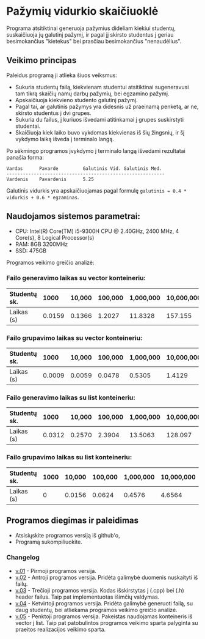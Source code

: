 # Pažymių vidurkio skaičiuoklė

Programa atsitiktinai generuoja pažymius dideliam kiekiui studentų, suskaičiuoja jų galutinį pažymį, ir pagal jį skirsto studentus į geriau besimokančius "kietekus" bei prasčiau besimokančius "nenaudėlius".

## Veikimo principas

Paleidus programą ji atlieka šiuos veiksmus:

- Sukuria studentų failą, kiekvienam studentui atsitiktinai sugeneravusi tam tikrą skaičių namų darbų pažymių, bei egzamino pažymį.
- Apskaičiuoja kiekvieno studento galutinį pažymį.
- Pagal tai, ar galutinis pažymys yra didesnis už praeinamą penketą, ar ne, skirsto studentus į dvi grupes.
- Sukuria du failus, į kuriuos išvedami atitinkamai į grupes suskirstyti studentai.
- Skaičiuoja kiek laiko buvo vykdomas kiekvienas iš šių žingsnių, ir šį vykdymo laiką išveda į terminalo langą.

Po sėkmingo programos įvykdymo į terminalo langą išvedami rezultatai panašia forma:

```shell
Vardas      Pavarde         Galutinis Vid. Galutinis Med.
----------------------------------------------------------
Vardenis    Pavardenis      5.25
```

Galutinis vidurkis yra apskaičiuojamas pagal formulę `galutinis = 0.4 * vidurkis + 0.6 * egzaminas`.


## Naudojamos sistemos parametrai:
- CPU: Intel(R) Core(TM) i5-9300H CPU @ 2.40GHz, 2400 MHz, 4 Core(s), 8 Logical Processor(s)
- RAM: 8GB 3200MHz
- SSD: 475GB 


Programos veikimo greičio analizė:

### Failo generavimo laikas su vector konteineriu:
| Studentų sk.       | 1000    | 10,000  | 100,000   | 1,000,000  | 10,000,000 |
| :----------    | :------ | :------ | :-------- | :--------- | :--------- |
| Laikas (s)  | 0.0159 | 0.1366 | 1.2027   | 11.8328    | 157.155    |

### Failo grupavimo laikas su vector konteineriu:
| Studentų sk.       | 1000    | 10,000  | 100,000   | 1,000,000  | 10,000,000 |
| :----------    | :------ | :------ | :-------- | :--------- | :--------- |
| Laikas (s)  | 0.0009 | 0.0059 | 0.0478   | 0.5305   | 1.4129    |

### Failo generavimo laikas su list konteineriu:
| Studentų sk.       | 1000    | 10,000  | 100,000   | 1,000,000  | 10,000,000 |
| :----------    | :------ | :------ | :-------- | :--------- | :--------- |
| Laikas (s)  | 0.0312 | 0.2570 | 2.3904   | 13.5063   | 128.097    |

### Failo grupavimo laikas su list konteineriu:
| Studentų sk.       | 1000    | 10,000  | 100,000   | 1,000,000  | 10,000,000 |
| :----------    | :------ | :------ | :-------- | :--------- | :--------- |
| Laikas (s)  | 0 | 0.0156 | 0.0624   | 0.4576   | 4.6564    |


## Programos diegimas ir paleidimas

- Atsisiųskite programos versiją iš github'o,
- Programą sukompiliuokite.


### Changelog

- [v.01](https://github.com/UgniusBraun/1-oji-uzduotis/releases/tag/V0.1) - Pirmoji programos versija.
- [v.02](https://github.com/UgniusBraun/1-oji-uzduotis/releases/tag/V0.2) - Antroji programos versija. Pridėta galimybė duomenis nuskaityti iš failų.
- [v.03](https://github.com/UgniusBraun/1-oji-uzduotis/releases/tag/V.03) - Trečioji programos versija. Kodas išskirstytas į (.cpp) bei (.h) header failus. Taip pat implementuotas išimčių valdymas.
- [v.04](https://github.com/UgniusBraun/1-oji-uzduotis/releases/tag/V.04) - Ketvirtoji programos versija. Pridėta galimybė generuoti failą, su daug studentų, bei atliekama programos veikimo greičio analizė.
- [v.05](https://github.com/UgniusBraun/1-oji-uzduotis/releases/tag/V.04) - Penktoji programos versija. Pakeistas naudojamas konteineris iš vector į list. Taip pat patobulintos programos veikimo sparta palyginta su praeitos realizacijos veikimo sparta.
